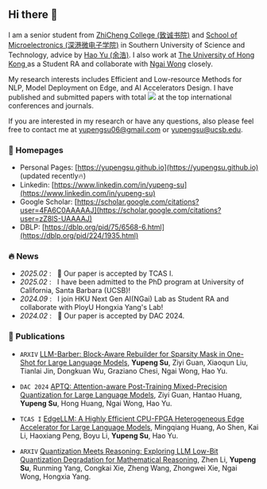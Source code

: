 ## Hi there 👋

I am a senior student from <a href='https://osa.sustech.edu.cn/index.php?g=School&m=College&a=syjj&term=67&pterm=66'> ZhiCheng College (致诚书院)</a> and <a href='https://haoyulab.sme.sustech.edu.cn/'> School of Microelectronics (深港微电子学院)</a> in Southern University of Science and Technology, advice by <a href='https://scholar.google.com/citations?user=X06MaeYAAAAJ&hl=en'> Hao Yu (余浩)</a>. I also work at <a href='https://hku-ngai.github.io/'> The University of Hong Kong </a> as a Student RA and collaborate with <a href='https://scholar.google.com/citations?user=PM_uMYIAAAAJ&hl=en'> Ngai Wong</a> closely.

My research interests includes Efficient and Low-resource Methods for NLP, Model Deployment on Edge, and AI Accelerators Design. I have published and submitted papers with total <a href='https://scholar.google.com/citations?user=zZ8lS-UAAAAJ'><img src="https://img.shields.io/endpoint?logo=Google%20Scholar&url=https%3A%2F%2Fcdn.jsdelivr.net%2Fgh%2FYupengSu%2YupengSu.github.io@google-scholar-stats%2Fgs_data_shieldsio.json&labelColor=f6f6f6&color=9cf&style=flat&label=citations"></a> at the top international conferences and journals.

If you are interested in my research or have any questions, also please feel free to contact me at <a href='mailto:yupengsu06@gmail.com'> yupengsu06@gmail.com</a> or <a href='mailto:yupengsu@ucsb.edu.'> yupengsu@ucsb.edu</a>.

### 📎 Homepages

- Personal Pages: [https://yupengsu.github.io](https://yupengsu.github.io) (updated recently🔥)
- Linkedin: [https://www.linkedin.com/in/yupeng-su](https://www.linkedin.com/in/yupeng-su)
- Google Scholar: [https://scholar.google.com/citations?user=4FA6C0AAAAAJ](https://scholar.google.com/citations?user=zZ8lS-UAAAAJ)
- DBLP: [https://dblp.org/pid/75/6568-6.html](https://dblp.org/pid/224/1935.html)

### 🔥 News

- *2025.02* : &nbsp; 🎉 Our paper is accepted by TCAS I.
- *2025.02* : &nbsp; I have been admitted to the PhD program at University of California, Santa Barbara (UCSB)!
- *2024.09* : &nbsp; I join HKU Next Gen AI(NGai) Lab as Student RA and collaborate with PloyU Hongxia Yang's Lab!
- *2024.02* : &nbsp; 🎉 Our paper is accepted by DAC 2024.

### 📝 Publications 

- `ARXIV` [LLM-Barber: Block-Aware Rebuilder for Sparsity Mask in One-Shot for Large Language Models](https://arxiv.org/pdf/2408.10631), **Yupeng Su**, Ziyi Guan, Xiaoqun Liu, Tianlai Jin, Dongkuan Wu, Graziano Chesi, Ngai Wong, Hao Yu.

- `DAC 2024` [APTQ: Attention-aware Post-Training Mixed-Precision Quantization for Large Language Models](https://arxiv.org/pdf/2402.14866), Ziyi Guan, Hantao Huang, **Yupeng Su**, Hong Huang, Ngai Wong, Hao Yu.

- `TCAS I` [EdgeLLM: A Highly Efficient CPU-FPGA Heterogeneous Edge Accelerator for Large Language Models](https://arxiv.org/abs/2407.21325), Mingqiang Huang, Ao Shen, Kai Li, Haoxiang Peng, Boyu Li, **Yupeng Su**, Hao Yu.

- `ARXIV` [Quantization Meets Reasoning: Exploring LLM Low-Bit Quantization Degradation for Mathematical Reasoning](https://arxiv.org/abs/2501.03035), Zhen Li, **Yupeng Su**, Runming Yang, Congkai Xie, Zheng Wang, Zhongwei Xie, Ngai Wong, Hongxia Yang.
